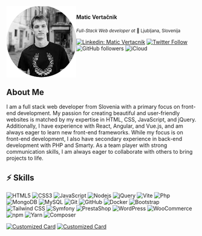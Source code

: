 <img align='left' src="img/me.png">
<h4>Matic Vertačnik</h4>
<small><em>Full-Stack Web developer at <!--<a href="https://www.oneorigin.us/">OneOrigin</a><img src="https://media.giphy.com/media/WUlplcMpOCEmTGBtBW/giphy.gif" width="30"> -->
</em> 📌 Ljubljana, Slovenija</small>

[![Linkedin: Matic Vertacnik](https://img.shields.io/badge/-MaticVertačnik-blue?style=flat-square&logo=Linkedin&logoColor=white&link=https://www.linkedin.com/in/matic-vertacnik/)](https://www.linkedin.com/in/matic-vertacnik/) [![Twitter Follow](https://img.shields.io/twitter/follow/Pickle_Boxer?label=Follow)](https://twitter.com/intent/follow?screen_name=Pickle_Boxer) ![GitHub followers](https://img.shields.io/github/followers/PickleBoxer?label=Follow&style=social) ![iCloud](https://img.shields.io/badge/-matic.vertacnik@icloud.com-ffffff?style=social&logo=icloud)

<br /><br /><br />

## About Me

I am a full stack web developer from Slovenia with a primary focus on front-end development. My passion for creating beautiful and user-friendly websites is matched by my expertise in HTML, CSS, JavaScript, and jQuery. Additionally, I have experience with React, Angular, and Vue.js, and am always eager to learn new front-end frameworks. While my focus is on front-end development, I also have secondary experience in back-end development with PHP and Smarty. As a team player with strong communication skills, I am always eager to collaborate with others to bring projects to life.

## ⚡ Skills

![HTML5](https://img.shields.io/badge/-HTML5-E34F26?style=flat-square&logo=html5&logoColor=white) ![CSS3](https://img.shields.io/badge/-CSS3-1572B6?style=flat-square&logo=css3) ![JavaScript](https://img.shields.io/badge/-JavaScript-black?style=flat-square&logo=javascript) ![Nodejs](https://img.shields.io/badge/-Nodejs-black?style=flat-square&logo=Node.js) ![jQuery](https://img.shields.io/badge/-jQuery-181717?style=flat-square&logo=jquery) ![Vite](https://img.shields.io/badge/-Vite-181717?style=flat-square&logo=vite) ![Php](https://img.shields.io/badge/-Php-181717?style=flat-square&logo=php) ![MongoDB](https://img.shields.io/badge/-MongoDB-black?style=flat-square&logo=mongodb) ![MySQL](https://img.shields.io/badge/-MySQL-181717?style=flat-square&logo=mysql) ![Git](https://img.shields.io/badge/-Git-black?style=flat-square&logo=git) ![GitHub](https://img.shields.io/badge/-GitHub-181717?style=flat-square&logo=github) ![Docker](https://img.shields.io/badge/-Docker-181717?style=flat-square&logo=docker) ![Bootstrap](https://img.shields.io/badge/-Bootstrap-black?style=flat-square&logo=bootstrap) ![Tailwind CSS](https://img.shields.io/badge/-TailwindCSS-181717?style=flat-square&logo=tailwindcss) ![Symfony](https://img.shields.io/badge/-Symfony-181717?style=flat-square&logo=symfony) ![PrestaShop](https://img.shields.io/badge/-PrestaShop-181717?style=flat-square&logo=prestashop) ![WordPress](https://img.shields.io/badge/-WordPress-181717?style=flat-square&logo=wordpress) ![WooCommerce](https://img.shields.io/badge/-WooCommerce-181717?style=flat-square&logo=woocommerce) ![npm](https://img.shields.io/badge/-npm-181717?style=flat-square&logo=npm) ![Yarn](https://img.shields.io/badge/-Yarn-181717?style=flat-square&logo=yarn) ![Composer](https://img.shields.io/badge/-Composer-181717?style=flat-square&logo=composer)

<!---
PickleBoxer/PickleBoxer is a ✨ special ✨ repository because its `README.md` (this file) appears on your GitHub profile.
You can click the Preview link to take a look at your changes.

https://github.com/abhisheknaiidu/awesome-github-profile-readme --->

[![Customized Card](https://github-readme-stats.vercel.app/api/pin?username=PickleBoxer&repo=Simple-Shop-Concept&title_color=fff&icon_color=f9f9f9&text_color=9f9f9f&bg_color=151515)](https://github.com/PickleBoxer/Simple-Shop-Concept) [![Customized Card](https://github-readme-stats.vercel.app/api/pin?username=PickleBoxer&repo=R3f-Scroll-Animation-with-Overlay&title_color=fff&icon_color=f9f9f9&text_color=9f9f9f&bg_color=151515)](https://github.com/PickleBoxer/R3f-Scroll-Animation-with-Overlay)
